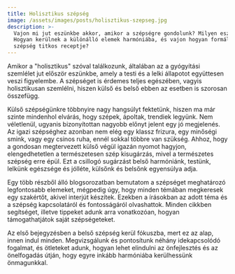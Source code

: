 ```yaml
---
title: Holisztikus szépség
image: /assets/images/posts/holisztikus-szepseg.jpg
description: >-
  Vajon mi jut eszünkbe akkor, amikor a szépségre gondolunk? Milyen eszközöket választunk saját szépülésünkhöz? 
  Hogyan kerülnek a különálló elemek harmóniába, és vajon hogyan formálódnak ezek egy teljes egésszé? Mi az igazi
  szépség titkos receptje?
---
```


Amikor a "holisztikus" szóval találkozunk, általában az a gyógyítási szemlélet jut először eszünkbe, 
amely a testi és a lelki állapotot együttesen veszi figyelembe. A szépséget is érdemes teljes egészében,
vagyis holisztikusan szemlélni, hiszen külső és belső ebben az esetben is szorosan összefügg.

Külső szépségünkre többnyire nagy hangsúlyt fektetünk, hiszen ma már szinte mindenhol 
elvárás, hogy szépek, ápoltak, trendiek legyünk. Nem véletlenül, ugyanis bizonyítottan nagyobb előnyt
jelent egy jó megjelenés. Az igazi szépséghez azonban nem elég egy klassz frizura, egy minőségi smink,
vagy egy csinos ruha, ennél sokkal többre van szükség. Ahhoz, hogy a gondosan megtervezett külső végül
igazán nyomot hagyjon, elengedhetetlen a természetesen szép kisugárzás, mivel a természetes szépség erre épül.
Ezt a csillogó sugárzást belső harmóniánk, testünk, lelkünk egészsége és jólléte, külsőnk és belsőnk egyensúlya adja.

Egy több részből álló blogsorozatban bemutatom a szépséget meghatározó legfontosabb elemeket, mégpedig úgy, hogy minden
témában megkeresek egy szakértőt, akivel interjút készítek. Ezekben a írásokban az adott téma és a szépség kapcsolatáról
és fontosságáról olvashattok. Minden cikkben segítséget, illetve tippeket adunk arra vonatkozóan, hogyan támogathatjátok
saját szépségeteket.  

Az első bejegyzésben a belső szépség kerül fókuszba, mert ez az alap, innen indul minden. Megvizsgálunk és pontosítunk
néhány idekapcsolódó fogalmat, és ötleteket adunk, hogyan lehet elindulni az önfejlesztés és az önelfogadás útján, hogy egyre
inkább harmóniába kerülhessünk önmagunkkal.
